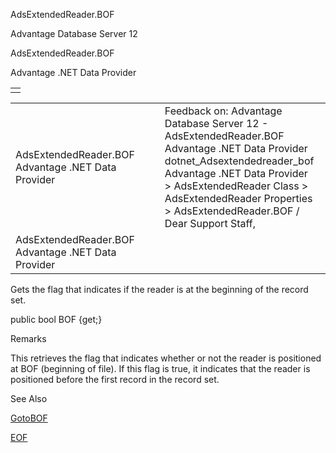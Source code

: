 AdsExtendedReader.BOF




Advantage Database Server 12  

AdsExtendedReader.BOF

Advantage .NET Data Provider

|  |
| --- |
|  |

|  |  |  |  |  |
| --- | --- | --- | --- | --- |
| AdsExtendedReader.BOF  Advantage .NET Data Provider |  |  | Feedback on: Advantage Database Server 12 - AdsExtendedReader.BOF Advantage .NET Data Provider dotnet\_Adsextendedreader\_bof Advantage .NET Data Provider > AdsExtendedReader Class > AdsExtendedReader Properties > AdsExtendedReader.BOF / Dear Support Staff, |  |
| AdsExtendedReader.BOF  Advantage .NET Data Provider |  |  |  |  |

Gets the flag that indicates if the reader is at the beginning of the record set.

public bool BOF {get;}

Remarks

This retrieves the flag that indicates whether or not the reader is positioned at BOF (beginning of file). If this flag is true, it indicates that the reader is positioned before the first record in the record set.

See Also

[GotoBOF](dotnet_adsextendedreader_gotobof.htm)

[EOF](dotnet_adsextendedreader_eof.htm)